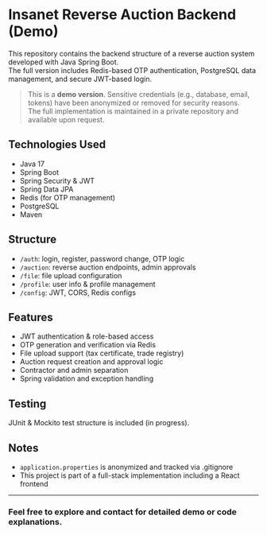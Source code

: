# Insanet Reverse Auction Backend (Demo)

This repository contains the backend structure of a reverse auction system developed with Java Spring Boot.  
The full version includes Redis-based OTP authentication, PostgreSQL data management, and secure JWT-based login.

> This is a **demo version**. Sensitive credentials (e.g., database, email, tokens) have been anonymized or removed for security reasons.  
> The full implementation is maintained in a private repository and available upon request.

## Technologies Used
- Java 17
- Spring Boot
- Spring Security & JWT
- Spring Data JPA
- Redis (for OTP management)
- PostgreSQL
- Maven

## Structure
- `/auth`: login, register, password change, OTP logic  
- `/auction`: reverse auction endpoints, admin approvals  
- `/file`: file upload configuration  
- `/profile`: user info & profile management  
- `/config`: JWT, CORS, Redis configs

## Features
- JWT authentication & role-based access  
- OTP generation and verification via Redis  
- File upload support (tax certificate, trade registry)  
- Auction request creation and approval logic  
- Contractor and admin separation  
- Spring validation and exception handling

## Testing
JUnit & Mockito test structure is included (in progress).

## Notes
- `application.properties` is anonymized and tracked via .gitignore  
- This project is part of a full-stack implementation including a React frontend

---

### Feel free to explore and contact for detailed demo or code explanations.
